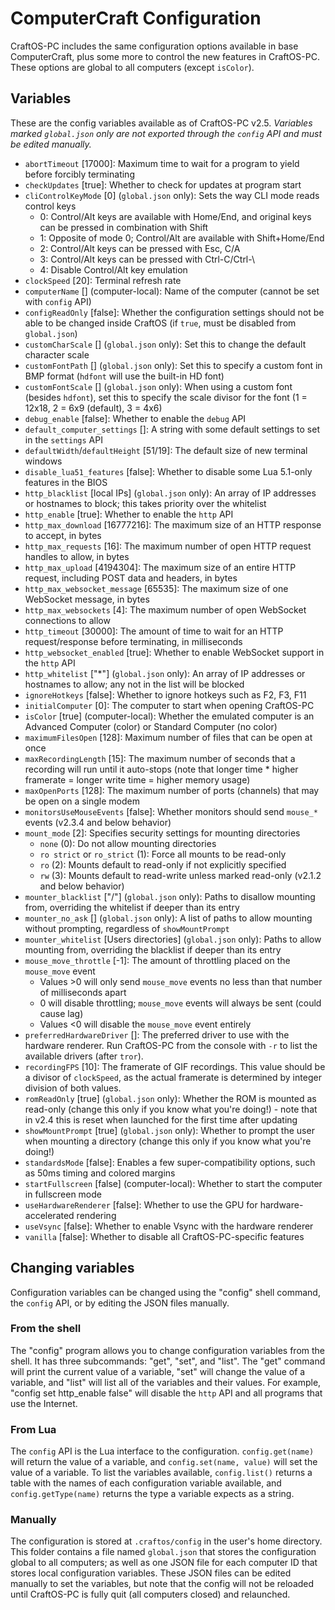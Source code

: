 # ComputerCraft Configuration
CraftOS-PC includes the same configuration options available in base ComputerCraft, plus some more to control the new features in CraftOS-PC. These options are global to all computers (except `isColor`).

## Variables
These are the config variables available as of CraftOS-PC v2.5. *Variables marked `global.json` only are not exported through the `config` API and must be edited manually.*
* `abortTimeout` [17000]: Maximum time to wait for a program to yield before forcibly terminating
* `checkUpdates` [true]: Whether to check for updates at program start
* `cliControlKeyMode` [0] (`global.json` only): Sets the way CLI mode reads control keys
  * 0: Control/Alt keys are available with Home/End, and original keys can be pressed in combination with Shift
  * 1: Opposite of mode 0; Control/Alt are available with Shift+Home/End
  * 2: Control/Alt keys can be pressed with Esc, C/A
  * 3: Control/Alt keys can be pressed with Ctrl-C/Ctrl-\\
  * 4: Disable Control/Alt key emulation
* `clockSpeed` [20]: Terminal refresh rate
* `computerName` [] (computer-local): Name of the computer (cannot be set with `config` API)
* `configReadOnly` [false]: Whether the configuration settings should not be able to be changed inside CraftOS (if `true`, must be disabled from `global.json`)
* `customCharScale` [] (`global.json` only): Set this to change the default character scale
* `customFontPath` [] (`global.json` only): Set this to specify a custom font in BMP format (`hdfont` will use the built-in HD font)
* `customFontScale` [] (`global.json` only): When using a custom font (besides `hdfont`), set this to specify the scale divisor for the font (1 = 12x18, 2 = 6x9 (default), 3 = 4x6)
* `debug_enable` [false]: Whether to enable the `debug` API
* `default_computer_settings` []: A string with some default settings to set in the `settings` API
* `defaultWidth`/`defaultHeight` [51/19]: The default size of new terminal windows
* `disable_lua51_features` [false]: Whether to disable some Lua 5.1-only features in the BIOS
* `http_blacklist` [local IPs] (`global.json` only): An array of IP addresses or hostnames to block; this takes priority over the whitelist
* `http_enable` [true]: Whether to enable the `http` API
* `http_max_download` [16777216]: The maximum size of an HTTP response to accept, in bytes
* `http_max_requests` [16]: The maximum number of open HTTP request handles to allow, in bytes
* `http_max_upload` [4194304]: The maximum size of an entire HTTP request, including POST data and headers, in bytes
* `http_max_websocket_message` [65535]: The maximum size of one WebSocket message, in bytes
* `http_max_websockets` [4]: The maximum number of open WebSocket connections to allow
* `http_timeout` [30000]: The amount of time to wait for an HTTP request/response before terminating, in milliseconds
* `http_websocket_enabled` [true]: Whether to enable WebSocket support in the `http` API
* `http_whitelist` ["*"] (`global.json` only): An array of IP addresses or hostnames to allow; any not in the list will be blocked
* `ignoreHotkeys` [false]: Whether to ignore hotkeys such as F2, F3, F11
* `initialComputer` [0]: The computer to start when opening CraftOS-PC
* `isColor` [true] (computer-local): Whether the emulated computer is an Advanced Computer (color) or Standard Computer (no color)
* `maximumFilesOpen` [128]: Maximum number of files that can be open at once
* `maxRecordingLength` [15]: The maximum number of seconds that a recording will run until it auto-stops (note that longer time * higher framerate = longer write time = higher memory usage)
* `maxOpenPorts` [128]: The maximum number of ports (channels) that may be open on a single modem
* `monitorsUseMouseEvents` [false]: Whether monitors should send `mouse_*` events (v2.3.4 and below behavior)
* `mount_mode` [2]: Specifies security settings for mounting directories
  * `none` (0): Do not allow mounting directories
  * `ro strict` or `ro_strict` (1): Force all mounts to be read-only
  * `ro` (2): Mounts default to read-only if not explicitly specified
  * `rw` (3): Mounts default to read-write unless marked read-only (v2.1.2 and below behavior)
* `mounter_blacklist` ["/"] (`global.json` only): Paths to disallow mounting from, overriding the whitelist if deeper than its entry
* `mounter_no_ask` [] (`global.json` only): A list of paths to allow mounting without prompting, regardless of `showMountPrompt`
* `mounter_whitelist` [Users directories] (`global.json` only): Paths to allow mounting from, overriding the blacklist if deeper than its entry
* `mouse_move_throttle` [-1]: The amount of throttling placed on the `mouse_move` event
  * Values \>0 will only send `mouse_move` events no less than that number of milliseconds apart
  * 0 will disable throttling; `mouse_move` events will always be sent (could cause lag)
  * Values \<0 will disable the `mouse_move` event entirely
* `preferredHardwareDriver` []: The preferred driver to use with the hardware renderer. Run CraftOS-PC from the console with `-r` to list the available drivers (after `tror`).
* `recordingFPS` [10]: The framerate of GIF recordings. This value should be a divisor of `clockSpeed`, as the actual framerate is determined by integer division of both values.
* `romReadOnly` [true] (`global.json` only): Whether the ROM is mounted as read-only (change this only if you know what you're doing!) - note that in v2.4 this is reset when launched for the first time after updating
* `showMountPrompt` [true] (`global.json` only): Whether to prompt the user when mounting a directory (change this only if you know what you're doing!)
* `standardsMode` [false]: Enables a few super-compatibility options, such as 50ms timing and colored margins
* `startFullscreen` [false] (computer-local): Whether to start the computer in fullscreen mode
* `useHardwareRenderer` [false]: Whether to use the GPU for hardware-accelerated rendering
* `useVsync` [false]: Whether to enable Vsync with the hardware renderer
* `vanilla` [false]: Whether to disable all CraftOS-PC-specific features

## Changing variables
Configuration variables can be changed using the "config" shell command, the `config` API, or by editing the JSON files manually.

### From the shell
The "config" program allows you to change configuration variables from the shell. It has three subcommands: "get", "set", and "list". The "get" command will print the current value of a variable, "set" will change the value of a variable, and "list" will list all of the variables and their values. For example, "config set http_enable false" will disable the `http` API and all programs that use the Internet.

### From Lua
The `config` API is the Lua interface to the configuration. `config.get(name)` will return the value of a variable, and `config.set(name, value)` will set the value of a variable. To list the variables available, `config.list()` returns a table with the names of each configuration variable available, and `config.getType(name)` returns the type a variable expects as a string.

### Manually
The configuration is stored at `.craftos/config` in the user's home directory. This folder contains a file named `global.json` that stores the configuration global to all computers; as well as one JSON file for each computer ID that stores local configuration variables. These JSON files can be edited manually to set the variables, but note that the config will not be reloaded until CraftOS-PC is fully quit (all computers closed) and relaunched.